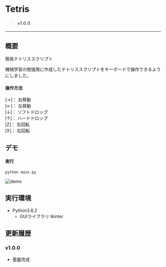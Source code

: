 # Tetris
> #### v1.0.0  

---
## 概要
簡易テトリススクリプト

機械学習の勉強用に作成したテトリススクリプトをキーボードで操作できるようにしました。


#### 操作方法
[→]： 右移動  
[←]： 左移動  
[↓]： ソフトドロップ  
[↑]： ハードドロップ  
[Z]： 左回転  
[X]： 右回転  

## デモ
#### 実行
```
python main.py
```

![demo](https://user-images.githubusercontent.com/47247524/130037910-622b2230-50f3-40ef-9f78-4bc5656b0f0d.gif)

## 実行環境
- Python3.8.2
  -  GUIライブラリ tkinter

## 更新履歴
### v1.0.0
- 基盤完成
